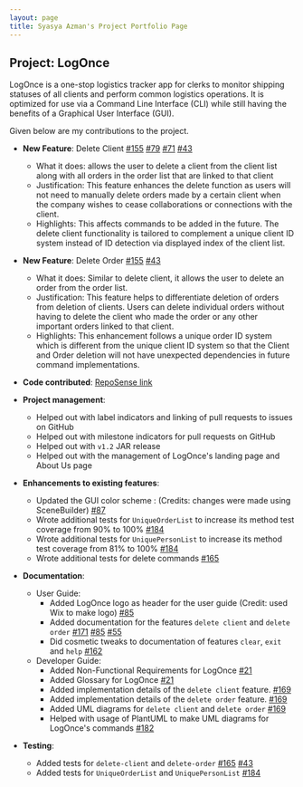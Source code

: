 ```yaml
---
layout: page
title: Syasya Azman's Project Portfolio Page
---
```


## Project: LogOnce

LogOnce is a one-stop logistics tracker app for clerks to monitor shipping statuses of all clients and perform common 
logistics operations. It is optimized for use via a Command Line Interface (CLI) while still having the benefits of a 
Graphical User Interface (GUI).

Given below are my contributions to the project.

* **New Feature**: Delete Client
  [\#155](https://github.com/AY2021S1-CS2103-F09-4/tp/pull/155)
  [\#79](https://github.com/AY2021S1-CS2103-F09-4/tp/pull/79)
  [\#71](https://github.com/AY2021S1-CS2103-F09-4/tp/pull/71)
  [\#43](https://github.com/AY2021S1-CS2103-F09-4/tp/pull/43)
  * What it does: allows the user to delete a client from the client list along with all orders in the order list that
  are linked to that client
  * Justification: This feature enhances the delete function as users will not need to manually delete orders made by a
  certain client when the company wishes to cease collaborations or connections with the client.
  * Highlights: This affects commands to be added in the future. The delete client functionality is tailored to 
  complement a unique client ID system instead of ID detection via displayed index of the client list.

* **New Feature**: Delete Order
  [\#155](https://github.com/AY2021S1-CS2103-F09-4/tp/pull/155)
  [\#43](https://github.com/AY2021S1-CS2103-F09-4/tp/pull/43)
  * What it does: Similar to delete client, it allows the user to delete an order from the order list.
  * Justification: This feature helps to differentiate deletion of orders from deletion of clients. Users can delete 
  individual orders without having to delete the client who made the order or any other important orders linked to that 
  client.
  * Highlights: This enhancement follows a unique order ID system which is different from the unique client ID system so
  that the Client and Order deletion will not have unexpected dependencies in future command implementations.

* **Code contributed**: 
[RepoSense link](https://nus-cs2103-ay2021s1.github.io/tp-dashboard/#breakdown=true&search=syasyazman)

* **Project management**:
  * Helped out with label indicators and linking of pull requests to issues on GitHub
  * Helped out with milestone indicators for pull requests on GitHub
  * Helped out with `v1.2` JAR release
  * Helped out with the management of LogOnce's landing page and About Us page

* **Enhancements to existing features**:
  * Updated the GUI color scheme : (Credits: changes were made using SceneBuilder)
  [\#87](https://github.com/AY2021S1-CS2103-F09-4/tp/pull/87)
  * Wrote additional tests for `UniqueOrderList` to increase its method test coverage from 90% to 100%
  [\#184](https://github.com/AY2021S1-CS2103-F09-4/tp/pull/184)
  * Wrote additional tests for `UniquePersonList` to increase its method test coverage from 81% to 100%
  [\#184](https://github.com/AY2021S1-CS2103-F09-4/tp/pull/184)
  * Wrote additional tests for delete commands
  [\#165](https://github.com/AY2021S1-CS2103-F09-4/tp/pull/165)
  

* **Documentation**:
  * User Guide:
    * Added LogOnce logo as header for the user guide (Credit: used Wix to make logo)
    [\#85](https://github.com/AY2021S1-CS2103-F09-4/tp/pull/85)
    * Added documentation for the features `delete client` and `delete order`
    [\#171](https://github.com/AY2021S1-CS2103-F09-4/tp/pull/171)
    [\#85](https://github.com/AY2021S1-CS2103-F09-4/tp/pull/85)
    [\#55](https://github.com/AY2021S1-CS2103-F09-4/tp/pull/55)
    * Did cosmetic tweaks to documentation of features `clear`, `exit` and `help`
    [\#162](https://github.com/AY2021S1-CS2103-F09-4/tp/pull/162)
  * Developer Guide:
    * Added Non-Functional Requirements for LogOnce
    [\#21](https://github.com/AY2021S1-CS2103-F09-4/tp/pull/21)
    * Added Glossary for LogOnce
    [\#21](https://github.com/AY2021S1-CS2103-F09-4/tp/pull/21)
    * Added implementation details of the `delete client` feature.
    [\#169](https://github.com/AY2021S1-CS2103-F09-4/tp/pull/169)
    * Added implementation details of the `delete order` feature.
    [\#169](https://github.com/AY2021S1-CS2103-F09-4/tp/pull/169)
    * Added UML diagrams for `delete client` and `delete order`
    [\#169](https://github.com/AY2021S1-CS2103-F09-4/tp/pull/169)
    * Helped with usage of PlantUML to make UML diagrams for LogOnce's commands
    [\#182](https://github.com/AY2021S1-CS2103-F09-4/tp/pull/182)    

* **Testing**:
  * Added tests for `delete-client` and `delete-order`
  [\#165](https://github.com/AY2021S1-CS2103-F09-4/tp/pull/165)
  [\#43](https://github.com/AY2021S1-CS2103-F09-4/tp/pull/43)
  * Added tests for `UniqueOrderList` and `UniquePersonList`
  [\#184](https://github.com/AY2021S1-CS2103-F09-4/tp/pull/184)
  